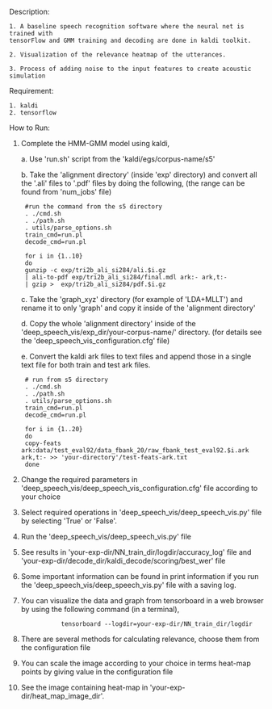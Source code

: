Description:

    1. A baseline speech recognition software where the neural net is trained with 
    tensorFlow and GMM training and decoding are done in kaldi toolkit.

    2. Visualization of the relevance heatmap of the utterances.
    
    3. Process of adding noise to the input features to create acoustic simulation


Requirement:

    1. kaldi
    2. tensorflow


How to Run:

1. Complete the HMM-GMM model using kaldi,

	a. Use 'run.sh' script from the 'kaldi/egs/corpus-name/s5'

	b. Take the 'alignment directory' (inside 'exp' directory) and convert all 
	the '.ali' files to '.pdf' files by doing the following,
   	(the range can be found from 'num_jobs' file)

        #run the command from the s5 directory
        . ./cmd.sh
        . ./path.sh
        . utils/parse_options.sh
        train_cmd=run.pl
        decode_cmd=run.pl

        for i in {1..10}
        do
        gunzip -c exp/tri2b_ali_si284/ali.$i.gz 
        | ali-to-pdf exp/tri2b_ali_si284/final.mdl ark:- ark,t:- 
        | gzip >  exp/tri2b_ali_si284/pdf.$i.gz

	c. Take the 'graph_xyz' directory (for example of 'LDA+MLLT') and rename it 
	   to only 'graph' and copy it inside of the 'alignment directory'

	d. Copy the whole 'alignment directory' inside of the 
	   'deep_speech_vis/exp_dir/your-corpus-name/' directory. 
	   (for details see the 'deep_speech_vis_configuration.cfg' file)
	   
	e. Convert the kaldi ark files to text files and append those in a single 
	   text file for both train and test ark files.
	   
	   
        # run from s5 directory
        . ./cmd.sh
        . ./path.sh
        . utils/parse_options.sh
        train_cmd=run.pl
        decode_cmd=run.pl
        
        for i in {1..20}
        do
        copy-feats ark:data/test_eval92/data_fbank_20/raw_fbank_test_eval92.$i.ark ark,t:- >> 'your-directory'/test-feats-ark.txt
        done


2. Change the required parameters in 'deep_speech_vis/deep_speech_vis_configuration.cfg' file 
   according to your choice

3. Select required operations in 'deep_speech_vis/deep_speech_vis.py' file by selecting 'True' or 
   'False'.

4. Run the 'deep_speech_vis/deep_speech_vis.py' file

5. See results in 'your-exp-dir/NN_train_dir/logdir/accuracy_log' file 
   and 
   'your-exp-dir/decode_dir/kaldi_decode/scoring/best_wer' file

6. Some important information can be found in print information if you run the
   'deep_speech_vis/deep_speech_vis.py' file with a saving log.

7. You can visualize the data and graph from tensorboard in a web browser by 
   using the following command (in a terminal),

                  tensorboard --logdir=your-exp-dir/NN_train_dir/logdir
8. There are several methods for calculating relevance, choose them from the configuration file

9. You can scale the image according to your choice in terms heat-map points by giving
   value in the configuration file

10. See the image containing heat-map in 'your-exp-dir/heat_map_image_dir'.
